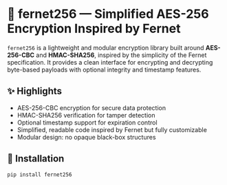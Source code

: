 # 🔐 fernet256 — Simplified AES-256 Encryption Inspired by Fernet

`fernet256` is a lightweight and modular encryption library built around **AES-256-CBC** and **HMAC-SHA256**, inspired by the simplicity of the Fernet specification. It provides a clean interface for encrypting and decrypting byte-based payloads with optional integrity and timestamp features.

## ✨ Highlights

- AES-256-CBC encryption for secure data protection
- HMAC-SHA256 verification for tamper detection
- Optional timestamp support for expiration control
- Simplified, readable code inspired by Fernet but fully customizable
- Modular design: no opaque black-box structures

## 🚀 Installation

```bash
pip install fernet256
